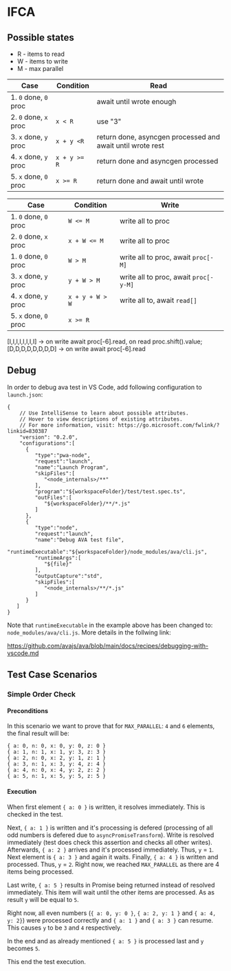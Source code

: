 # IFCA

## Possible states

-   R - items to read
-   W - items to write
-   M - max parallel

| Case                  | Condition    | Read                                                       |
| --------------------- | ------------ | ---------------------------------------------------------- |
| 1. `0` done, `0` proc |              | await until wrote enough                                   |
| 2. `0` done, `x` proc | `x < R`      | use "3"                                                    |
| 3. `x` done, `y` proc | `x + y <R`   | return done, asyncgen processed and await until wrote rest |
| 4. `x` done, `y` proc | `x + y >= R` | return done and asyncgen processed                         |
| 5. `x` done, `0` proc | `x >= R`     | return done and await until wrote                          |

| Case                  | Condition       | Write                                 |
| --------------------- | --------------- | ------------------------------------- |
| 1. `0` done, `0` proc | `W <= M`        | write all to proc                     |
| 2. `0` done, `x` proc | `x + W <= M`    | write all to proc                     |
| 1. `0` done, `0` proc | `W > M`         | write all to proc, await `proc[-M]`   |
| 3. `x` done, `y` proc | `y + W > M`     | write all to proc, await `proc[-y-M]` |
| 4. `x` done, `y` proc | `x + y + W > W` | write all to, await `read[]`          |
| 5. `x` done, `0` proc | `x >= R`        |                                       |

[I,I,I,I,I,I,I,I] -> on write await proc[-6].read, on read proc.shift().value;
[D,D,D,D,D,D,D,D] -> on write await proc[-6].read

## Debug

In order to debug ava test in VS Code, add following configuration to `launch.json`:

```
{
    // Use IntelliSense to learn about possible attributes.
    // Hover to view descriptions of existing attributes.
    // For more information, visit: https://go.microsoft.com/fwlink/?linkid=830387
    "version": "0.2.0",
    "configurations":[
      {
         "type":"pwa-node",
         "request":"launch",
         "name":"Launch Program",
         "skipFiles":[
            "<node_internals>/**"
         ],
         "program":"${workspaceFolder}/test/test.spec.ts",
         "outFiles":[
            "${workspaceFolder}/**/*.js"
         ]
      },
      {
         "type":"node",
         "request":"launch",
         "name":"Debug AVA test file",
         "runtimeExecutable":"${workspaceFolder}/node_modules/ava/cli.js",
         "runtimeArgs":[
            "${file}"
         ],
         "outputCapture":"std",
         "skipFiles":[
            "<node_internals>/**/*.js"
         ]
      }
   ]
}
```

Note that `runtimeExecutable` in the example above has been changed to: `node_modules/ava/cli.js`. More details in the follwing link:

https://github.com/avajs/ava/blob/main/docs/recipes/debugging-with-vscode.md

## Test Case Scenarios

### Simple Order Check

#### Preconditions

In this scenario we want to prove that for `MAX_PARALLEL`: `4` and `6` elements, the final result will be:

```
{ a: 0, n: 0, x: 0, y: 0, z: 0 }
{ a: 1, n: 1, x: 1, y: 3, z: 3 }
{ a: 2, n: 0, x: 2, y: 1, z: 1 }
{ a: 3, n: 1, x: 3, y: 4, z: 4 }
{ a: 4, n: 0, x: 4, y: 2, z: 2 }
{ a: 5, n: 1, x: 5, y: 5, z: 5 }
```

#### Execution

When first element `{ a: 0 }` is written, it resolves immediately. This is checked in the test.

Next, `{ a: 1 }` is written and it's processing is defered (processing of all odd numbers is defered due to `asyncPromiseTransform`). Write is resolved immediately (test does check this assertion and checks all other writes).
Afterwards, `{ a: 2 }` arrives and it's processed immediately. Thus, `y` = `1`.
Next element is `{ a: 3 }` and again it waits.
Finally, `{ a: 4 }` is written and processed. Thus, `y` = `2`. Right now, we reached `MAX_PARALLEL` as there are 4 items being processed.

Last write, `{ a: 5 }` results in Promise being returned instead of resolved immediately. This item will wait until the other items are processed. As as result `y` will be equal to `5`.

Right now, all even numbers (`{ a: 0, y: 0 }`, `{ a: 2, y: 1 }` and `{ a: 4, y: 2}`) were processed correctly and `{ a: 1 }` and `{ a: 3 }` can resume. This causes `y` to be `3` and `4` respectively.

In the end and as already mentioned `{ a: 5 }` is processed last and `y` becomes `5`.

This end the test execution.
